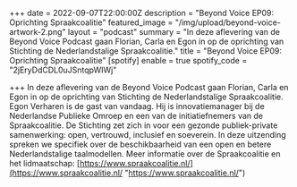+++
date = 2022-09-07T22:00:00Z
description = "Beyond Voice EP09: Oprichting Spraakcoalitie"
featured_image = "/img/upload/beyond-voice-artwork-2.png"
layout = "podcast"
summary = "In deze aflevering van de Beyond Voice Podcast gaan Florian, Carla en Egon in op de oprichting van Stichting de Nederlandstalige Spraakcoalitie."
title = "Beyond Voice EP09: Oprichting Spraakcoalitie"
[spotify]
enable = true
spotify_code = "2jEryDdCDL0uJSntqpWIWj"

+++
In deze aflevering van de Beyond Voice Podcast gaan Florian, Carla en Egon in op de oprichting van Stichting de Nederlandstalige Spraakcoalitie. Egon Verharen is de gast van vandaag. Hij is innovatiemanager bij de Nederlandse Publieke Omroep en een van de initiatiefnemers van de Spraakcoalitie. De Stichting zet zich in voor een gezonde publiek-private samenwerking: open, vertrouwd, inclusief en soeverein. In deze uitzending spreken we specifiek over de beschikbaarheid van een open en betere Nederlandstalige taalmodellen. Meer informatie over de Spraakcoalitie en het lidmaatschap:  [https://www.spraakcoalitie.nl/](https://www.spraakcoalitie.nl/ "https://www.spraakcoalitie.nl/")